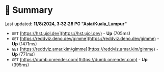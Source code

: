 # 📖 Summary
Last updated: **11/8/2024, 3:32:28 PG "Asia/Kuala_Lumpur"**

- `GET` [https://hst.ujol.dev](https://hst.ujol.dev) - **Up** (705ms)
- `GET` [https://reddviz.deno.dev/gimme](https://reddviz.deno.dev/gimme) - **Up** (1471ms)
- `GET` [https://reddviz.amar.kim/gimme](https://reddviz.amar.kim/gimme) - **Up** (771ms)
- `GET` [https://dumb.onrender.com](https://dumb.onrender.com) - **Up** (395ms)
